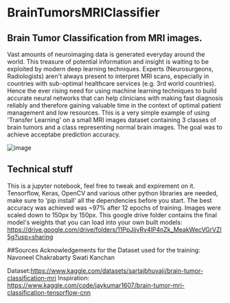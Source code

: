 # BrainTumorsMRIClassifier

## Brain Tumor Classification from MRI images.

Vast amounts of neuroimaging data is generated everyday around the world. This treasure of potential information and insight is waiting to be exploited by modern deep learning techniques. Experts (Neurosurgeons, Radiologists) aren't always present to interpret MRI scans, especially in countries with sub-optimal healthcare services (e.g. 3rd world countries). Hence the ever rising need for using machine learning techniques to build accurate neural networks that can help clinicians with making fast diagnosis reliably and therefore gaining valuable time in the context of optimal patient management and low resources. This is a very simple example of using 'Transfer Learning' on a small MRI images dataset containing 3 classes of brain tumors and a class representing normal brain images. The goal was to achieve acceptabe prediction accuracy.

![image](https://user-images.githubusercontent.com/39844459/226185565-41a29c3c-e2d9-4027-8966-d0b1e64e8e1d.png)

## Technical stuff
This is a jupyter notebook, feel free to tweak and expirement on it.
Tensorflow, Keras, OpenCV and various other python libraries are needed, make sure to 'pip install' all the dependencies before you start.
The best accuracy was achieved was ~97% after 12 epochs of training.
Images were scaled down to 150px by 150px.
This google drive folder contains the final model's weights that you can load into your own built models:
https://drive.google.com/drive/folders/11PpJjjvRy4lP4nZk_MeakWecVGrVZl5g?usp=sharing
  
##Sources
Acknowledgements for the Dataset used for the training:
Navoneel Chakrabarty
Swati Kanchan

Dataset:https://www.kaggle.com/datasets/sartajbhuvaji/brain-tumor-classification-mri
Inspiration: https://www.kaggle.com/code/jaykumar1607/brain-tumor-mri-classification-tensorflow-cnn

